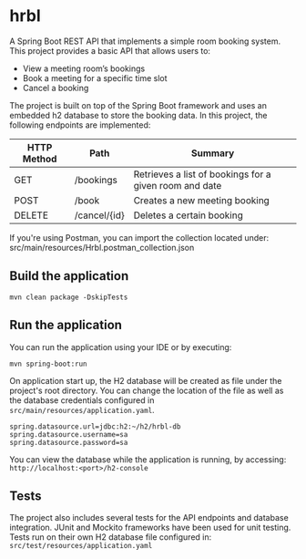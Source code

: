 # hrbl

A Spring Boot REST API that implements a simple room booking system.
This project provides a basic API that allows users to:
 - View a meeting room’s bookings 
 - Book a meeting for a specific time slot
 - Cancel a booking


The project is built on top of the Spring Boot framework and uses an embedded h2 database to store the booking data.
In this project, the following endpoints are implemented:

| HTTP Method | Path         | Summary                                                |
|-------------|--------------|--------------------------------------------------------|
| GET         | /bookings    | Retrieves a list of bookings for a given room and date |
| POST        | /book        | Creates a new meeting booking                          |
| DELETE      | /cancel/{id} | Deletes a certain booking                              |

If you're using Postman, you can import the collection located under: src/main/resources/Hrbl.postman_collection.json

## Build the application

`mvn clean package -DskipTests`

## Run the application

You can run the application using your IDE or by executing:

`mvn spring-boot:run`

On application start up, the H2 database will be created as file under the project's root directory.
You can change the location of the file as well as the database credentials configured in `src/main/resources/application.yaml`.


`spring.datasource.url=jdbc:h2:~/h2/hrbl-db`  
`spring.datasource.username=sa`  
`spring.datasource.password=sa`

You can view the database while the application is running,  by accessing:  
`http://localhost:<port>/h2-console`



## Tests
The project also includes several tests for the API endpoints and database integration. JUnit and Mockito frameworks have been used for unit testing.
Tests run on their own H2 database file configured in: `src/test/resources/application.yaml`
